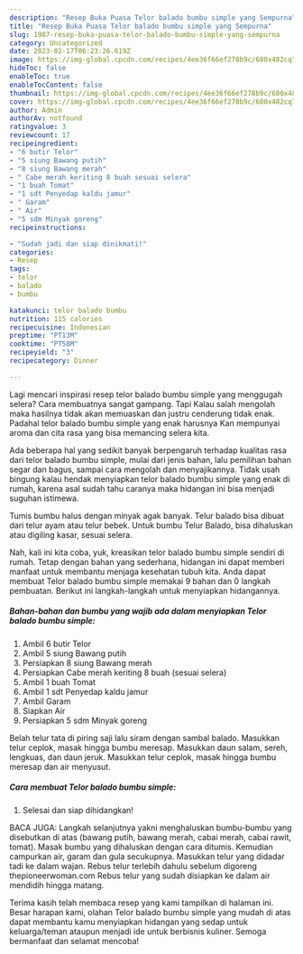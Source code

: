 ```yaml
---
description: "Resep Buka Puasa Telor balado bumbu simple yang Sempurna"
title: "Resep Buka Puasa Telor balado bumbu simple yang Sempurna"
slug: 1987-resep-buka-puasa-telor-balado-bumbu-simple-yang-sempurna
category: Uncategorized
date: 2023-02-17T06:23:26.619Z
image: https://img-global.cpcdn.com/recipes/4ee36f66ef278b9c/680x482cq70/telor-balado-bumbu-simple-foto-resep-utama.jpg
hideToc: false
enableToc: true
enableTocContent: false
thumbnail: https://img-global.cpcdn.com/recipes/4ee36f66ef278b9c/680x482cq70/telor-balado-bumbu-simple-foto-resep-utama.jpg
cover: https://img-global.cpcdn.com/recipes/4ee36f66ef278b9c/680x482cq70/telor-balado-bumbu-simple-foto-resep-utama.jpg
author: Admin
authorAv: notfound
ratingvalue: 3
reviewcount: 17
recipeingredient:
- "6 butir Telor"
- "5 siung Bawang putih"
- "8 siung Bawang merah"
- " Cabe merah keriting 8 buah sesuai selera"
- "1 buah Tomat"
- "1 sdt Penyedap kaldu jamur"
- " Garam"
- " Air"
- "5 sdm Minyak goreng"
recipeinstructions:

- "Sudah jadi dan siap dinikmati!"
categories:
- Resep
tags:
- telor
- balado
- bumbu

katakunci: telor balado bumbu 
nutrition: 115 calories
recipecuisine: Indonesian
preptime: "PT13M"
cooktime: "PT58M"
recipeyield: "3"
recipecategory: Dinner

---
```



Lagi mencari inspirasi resep telor balado bumbu simple yang menggugah selera? Cara membuatnya sangat gampang. Tapi Kalau salah mengolah maka hasilnya tidak akan memuaskan dan justru cenderung tidak enak. Padahal telor balado bumbu simple yang enak harusnya Kan mempunyai aroma dan cita rasa yang bisa memancing selera kita.


Ada beberapa hal yang sedikit banyak berpengaruh terhadap kualitas rasa dari telor balado bumbu simple, mulai dari jenis bahan, lalu pemilihan bahan segar dan bagus, sampai cara mengolah dan menyajikannya. Tidak usah bingung kalau hendak menyiapkan telor balado bumbu simple yang enak di rumah, karena asal sudah tahu caranya maka hidangan ini bisa menjadi suguhan istimewa.

Tumis bumbu halus dengan minyak agak banyak. Telur balado bisa dibuat dari telur ayam atau telur bebek. Untuk bumbu Telur Balado, bisa dihaluskan atau digiling kasar, sesuai selera.


Nah, kali ini kita coba, yuk, kreasikan telor balado bumbu simple sendiri di rumah. Tetap dengan bahan yang sederhana, hidangan ini dapat memberi manfaat untuk membantu menjaga kesehatan tubuh kita. Anda dapat membuat Telor balado bumbu simple memakai 9 bahan dan 0 langkah pembuatan. Berikut ini langkah-langkah untuk menyiapkan hidangannya.

<!--inarticleads1-->

##### Bahan-bahan dan bumbu yang wajib ada dalam menyiapkan Telor balado bumbu simple:

1. Ambil 6 butir Telor
1. Ambil 5 siung Bawang putih
1. Persiapkan 8 siung Bawang merah
1. Persiapkan  Cabe merah keriting 8 buah (sesuai selera)
1. Ambil 1 buah Tomat
1. Ambil 1 sdt Penyedap kaldu jamur
1. Ambil  Garam
1. Siapkan  Air
1. Persiapkan 5 sdm Minyak goreng


Belah telur tata di piring saji lalu siram dengan sambal balado. Masukkan telur ceplok, masak hingga bumbu meresap. Masukkan daun salam, sereh, lengkuas, dan daun jeruk. Masukkan telur ceplok, masak hingga bumbu meresap dan air menyusut. 

<!--inarticleads2-->

##### Cara membuat Telor balado bumbu simple:


1. Selesai dan siap dihidangkan!

BACA JUGA: Langkah selanjutnya yakni menghaluskan bumbu-bumbu yang disebutkan di atas (bawang putih, bawang merah, cabai merah, cabai rawit, tomat). Masak bumbu yang dihaluskan dengan cara ditumis. Kemudian campurkan air, garam dan gula secukupnya. Masukkan telur yang didadar tadi ke dalam wajan. Rebus telur terlebih dahulu sebelum digoreng thepioneerwoman.com Rebus telur yang sudah disiapkan ke dalam air mendidih hingga matang. 

Terima kasih telah membaca resep yang kami tampilkan di halaman ini. Besar harapan kami, olahan Telor balado bumbu simple yang mudah di atas dapat membantu kamu menyiapkan hidangan yang sedap untuk keluarga/teman ataupun menjadi ide untuk berbisnis kuliner. Semoga bermanfaat dan selamat mencoba!
